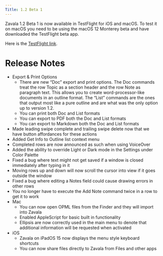 ```yaml
---
Title: 1.2 Beta 1
---
```


Zavala 1.2 Beta 1 is now available in TestFlight for iOS and macOS. To test it on macOS you need to 
be using the macOS 12 Monterey beta and have downloaded the TestFlight beta app.

Here is the [TestFlight link](https://testflight.apple.com/join/iFbND23m).

# Release Notes

* Export & Print Options
	* There are new “Doc” export and print options. The Doc commands treat the row Topic as a section header and the row Note as paragraph text. This allows you to create word-processor-like documents in an outline format. The “List” commands are the ones that output most like a pure outline and are what was the only option up to version 1.2.
	* You can print both Doc and List formats 
	* You can export to PDF both the Doc and List formats
	* You can export to Markdown both the Doc and List formats
* Made leading swipe complete and trailing swipe delete now that we have button affordances for these actions
* Added Get Info to Outline list context menu
* Completed rows are now announced as such when using VoiceOver
* Added the ability to override Light or Dark mode in the Settings under Color Palette
* Fixed a bug where text might not get saved if a window is closed immediately after typing in it
* Moving rows up and down will now scroll the cursor into view if it goes outside the window
* Fixed a bug where editing a Notes field could cause drawing errors in other rows
* You no longer have to execute the Add Note command twice in a row to get it to work
* Mac
	* You can now open OPML files from the Finder and they will import into Zavala
	* Enabled AppleScript for basic built in functionality
	* Ellipsis are now correctly used in the main menu to denote that additional information will be requested when activated
* iOS
	* Zavala on iPadOS 15 now displays the menu style keyboard shortcuts
	* You can now share files directly to Zavala from Files and other apps
